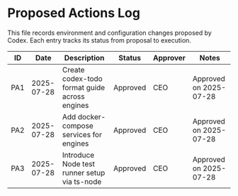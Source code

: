 # Proposed Actions Log

This file records environment and configuration changes proposed by Codex. Each entry tracks its status from proposal to execution.

| ID  | Date       | Description                            | Status   | Approver | Notes                   |
|-----|------------|------------------------------------|----------|----------|-------------------------|
| PA1 | 2025-07-28 | Create codex-todo format guide across engines | Approved | CEO      | Approved on 2025-07-28  |
| PA2 | 2025-07-28 | Add docker-compose services for engines        | Approved | CEO      | Approved on 2025-07-28  |
| PA3 | 2025-07-28 | Introduce Node test runner setup via ts-node   | Approved | CEO      | Approved on 2025-07-28  |
